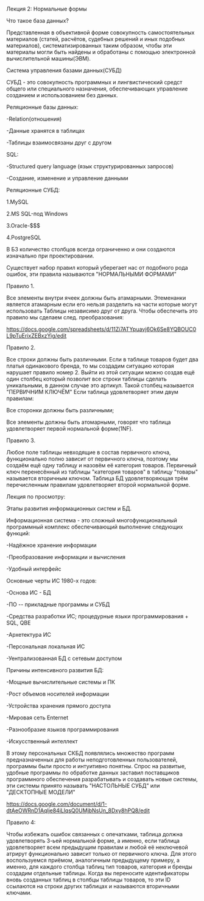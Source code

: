 Лекция 2: Нормальные формы

Что такое база данных?

Представленная в объективной форме совокупность самостоятельных материалов (статей, расчётов, судебных решений и иных подобных материалов), систематизированных таким образом, чтобы эти материалы могли быть найдены и обработаны с помощью электронной вычислительной машины(ЭВМ).

Система управления базами данных(СУБД)

СУБД - это совокупность программных и лингвистический средст общего или специального назначения, обеспечивающих управление созданием и использованием без данных.

Реляционные базы данных:

 -Relation(отношения)

 -Данные хранятся в таблицах

 -Таблицы взаимосвязаны друг с другом

SQL:

 -Structured query language (язык структурированных запросов)

 -Создание, изменение и управление данными

Реляционные СУБД:

1.MySQL 

2.MS SQL-под Windows 

3.Oracle-$$$

4.PostgreSQL

В БЗ количество столбцов всегда ограниченно и они создаются изначально при проектировании.

Существует набор правил который уберегает нас от подобного рода ошибок, эти правила называются "НОРМАЛЬНЫМИ ФОРМАМИ"

Правило 1.

Все элементы внутри ячеек должны быть атамарными. Этеменанки является атамарным если его нельзя разделить на части которые могут использовать Таблицы независимо друг от друга.
Чтобы обеспечить это правило мы сделаем след. преобразования:

https://docs.google.com/spreadsheets/d/11Zi7ATYpuavj6Ok6Se8YQBOUC0L9pTuErixZEBxzYig/edit

Правило 2.

Все строки должны быть различными. Если в таблице товаров будет два платья одинакового бренда, то мы создадим ситуацию которая нарушает правило номер 2. Выйти из этой ситуации можно создав ещё один столбец который позволит все строки таблицы сделать уникальными, в данном случае это артикул.
Такой столбец называется "ПЕРВИЧНИМ КЛЮЧЁМ"
Если таблица удовлетворяет этим двум правилам:

 Все сторонки должны быть различными;

 Все элементы должны быть атомарными, говорят что таблица удовлетворяет первой нормальной форме(1NF).

Правило 3.

Любое поле таблицы невходящие в состав первичного ключа, функционально полно зависит от первичного ключа, поэтому мы создаём ещё одну таблицу и назовём её категория товаров.
Первичный ключ перенесённый из таблицы "категория товаров" в таблицу "товары" называется вторичным ключом.
Таблица БД удовлетворяющая трём перечисленным правилам удовлетворяет второй нормальной форме.

Лекция по просмотру:

Этапы развития информационных систем и БД.

Информационная система - это сложный многофункциональный программный комплекс обеспечивающий выполнение следующих функций:

 -Надёжное хранение информации
 
 -Преобразование информации и вычисления

 -Удобный интерфейс

Основные черты ИС 1980-х годов:

 -Основа ИС - БД

 -ПО -- прикладные программы и СУБД

 -Средства разработки ИС; процедурные языки программирования + SQL, QBE

 -Архетектура ИС

 -Персональная локальная ИС
  
 -Уентрализованная БД с сетевым доступом

Причины интенсивного развития БД:

 -Мощные вычислительные системы и ПК

 -Рост объемов носителей информации

 -Устройства хранения прямого доступа

 -Мировая сеть Enternet

 -Разнообразие языков программирования 

 -Искусственный интеллект 

В этому персональных СКБД появлялись множество программ предназначенных для работы неподготовленных пользователей, программы были просто и интуитивно понятны. Спрос на развитые, удобные программы по обработке данных заставил поставщиков программного обеспечения разрабатывать и создавать новые системы, эти системы принято называть "НАСТОЛЬНЫЕ СУБД" или "ДЕСКТОПНЫЕ МОДЕЛИ"

https://docs.google.com/document/d/1-dtAeOWRnD1Aqlje84iLlqsQ0UMjbNsUn_8Dxy8hPQ8/edit

Правило 4:

Чтобы избежать ошибок связанных с опечатками, таблица должна удовлетворять 3-ьей нормальной форме, а именно, если таблица удовлетворяет всем предыдущим правилам и любой её неключевой атрирут функционально зависит только от первичного ключа. Для этого воспользуемся приёмом, аналогичным предыдущему примеру, а именно, для каждого столбца таблиц тип товаров, категория и бренды создадим отдельные таблицы.
Когда вы переносите идентификаторы вновь созданных таблиц в столбцы таблицы товаров, то эти ID ссылаются на строки других таблицах и называются вторичными ключами.


